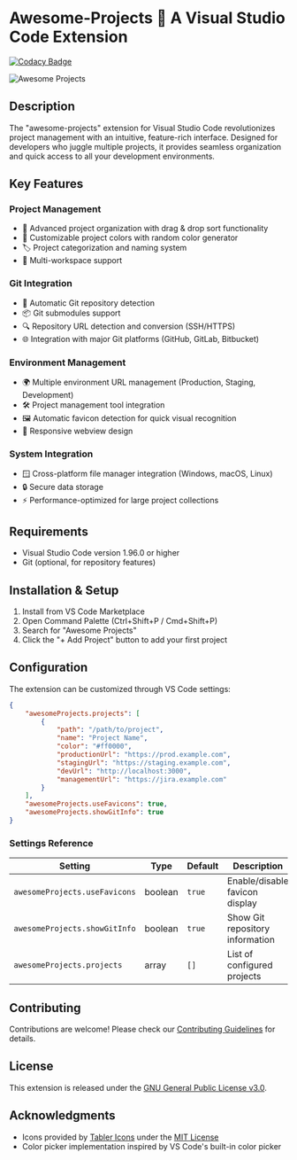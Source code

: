 # Awesome-Projects 🤩 A Visual Studio Code Extension

[![Codacy Badge](https://app.codacy.com/project/badge/Grade/aa3fe284550449ec9088834773d3b1fb)](https://app.codacy.com/gh/dermatz/vscode-ext-awesome-projects/dashboard?utm_source=gh&utm_medium=referral&utm_content=&utm_campaign=Badge_grade)

![Awesome Projects](resources/awesome-video.gif)

## Description

The "awesome-projects" extension for Visual Studio Code revolutionizes project management with an intuitive, feature-rich interface. Designed for developers who juggle multiple projects, it provides seamless organization and quick access to all your development environments.

## Key Features

### Project Management
- 📂 Advanced project organization with drag & drop sort functionality
- 🎨 Customizable project colors with random color generator
- 🏷️ Project categorization and naming system
- 🔄 Multi-workspace support

### Git Integration
- 🔗 Automatic Git repository detection
- 📦 Git submodules support
- 🔍 Repository URL detection and conversion (SSH/HTTPS)
- 🌐 Integration with major Git platforms (GitHub, GitLab, Bitbucket)

### Environment Management
- 🌍 Multiple environment URL management (Production, Staging, Development)
- 🛠️ Project management tool integration
- 🖼️ Automatic favicon detection for quick visual recognition
- 📱 Responsive webview design

### System Integration
- 🪟 Cross-platform file manager integration (Windows, macOS, Linux)
- 🔒 Secure data storage
- ⚡ Performance-optimized for large project collections

## Requirements
- Visual Studio Code version 1.96.0 or higher
- Git (optional, for repository features)

## Installation & Setup

1. Install from VS Code Marketplace
2. Open Command Palette (Ctrl+Shift+P / Cmd+Shift+P)
3. Search for "Awesome Projects"
4. Click the "+ Add Project" button to add your first project

## Configuration

The extension can be customized through VS Code settings:

```json
{
    "awesomeProjects.projects": [
        {
            "path": "/path/to/project",
            "name": "Project Name",
            "color": "#ff0000",
            "productionUrl": "https://prod.example.com",
            "stagingUrl": "https://staging.example.com",
            "devUrl": "http://localhost:3000",
            "managementUrl": "https://jira.example.com"
        }
    ],
    "awesomeProjects.useFavicons": true,
    "awesomeProjects.showGitInfo": true
}
```

### Settings Reference

| Setting | Type | Default | Description |
|---------|------|---------|-------------|
| `awesomeProjects.useFavicons` | boolean | `true` | Enable/disable favicon display |
| `awesomeProjects.showGitInfo` | boolean | `true` | Show Git repository information |
| `awesomeProjects.projects` | array | `[]` | List of configured projects |

## Contributing

Contributions are welcome! Please check our [Contributing Guidelines](CONTRIBUTING.md) for details.

## License

This extension is released under the [GNU General Public License v3.0](LICENSE).

## Acknowledgments

- Icons provided by [Tabler Icons](https://tabler.io) under the [MIT License](https://tabler.io/license)
- Color picker implementation inspired by VS Code's built-in color picker
